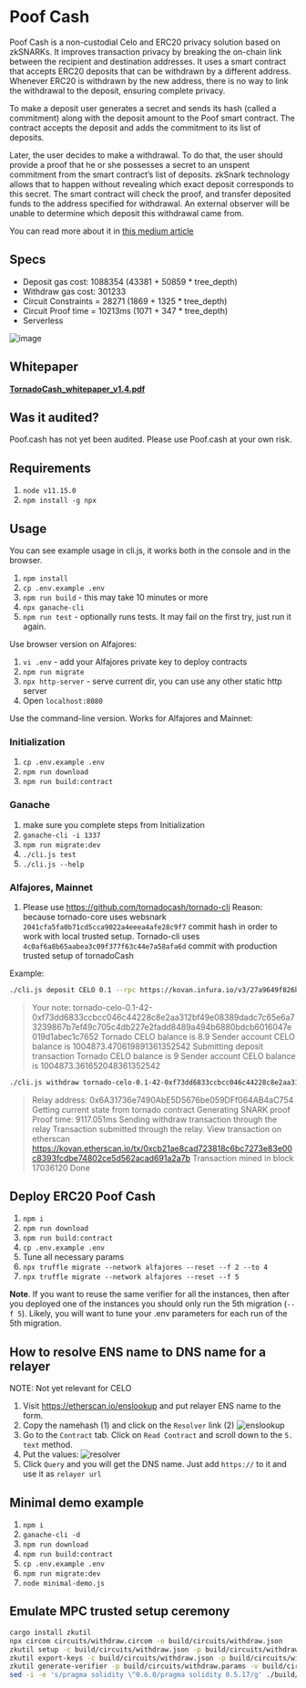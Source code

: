 # Poof Cash 

Poof Cash is a non-custodial Celo and ERC20 privacy solution based on zkSNARKs. It improves transaction privacy by breaking the on-chain link between the recipient and destination addresses. It uses a smart contract that accepts ERC20 deposits that can be withdrawn by a different address. Whenever ERC20 is withdrawn by the new address, there is no way to link the withdrawal to the deposit, ensuring complete privacy.

To make a deposit user generates a secret and sends its hash (called a commitment) along with the deposit amount to the Poof smart contract. The contract accepts the deposit and adds the commitment to its list of deposits.

Later, the user decides to make a withdrawal. To do that, the user should provide a proof that he or she possesses a secret to an unspent commitment from the smart contract’s list of deposits. zkSnark technology allows that to happen without revealing which exact deposit corresponds to this secret. The smart contract will check the proof, and transfer deposited funds to the address specified for withdrawal. An external observer will be unable to determine which deposit this withdrawal came from.

You can read more about it in [this medium article](https://medium.com/@tornado.cash/introducing-private-transactions-on-ethereum-now-42ee915babe0)

## Specs

- Deposit gas cost: 1088354 (43381 + 50859 \* tree_depth)
- Withdraw gas cost: 301233
- Circuit Constraints = 28271 (1869 + 1325 \* tree_depth)
- Circuit Proof time = 10213ms (1071 + 347 \* tree_depth)
- Serverless

![image](docs/diagram.png)

## Whitepaper

**[TornadoCash_whitepaper_v1.4.pdf](https://tornado.cash/audits/TornadoCash_whitepaper_v1.4.pdf)**

## Was it audited?

Poof.cash has not yet been audited. Please use Poof.cash at your own risk.

## Requirements

1. `node v11.15.0`
2. `npm install -g npx`

## Usage

You can see example usage in cli.js, it works both in the console and in the browser.

1. `npm install`
1. `cp .env.example .env`
1. `npm run build` - this may take 10 minutes or more
1. `npx ganache-cli`
1. `npm run test` - optionally runs tests. It may fail on the first try, just run it again.

Use browser version on Alfajores:

1. `vi .env` - add your Alfajores private key to deploy contracts
1. `npm run migrate`
1. `npx http-server` - serve current dir, you can use any other static http server
1. Open `localhost:8080`

Use the command-line version. Works for Alfajores and Mainnet:

### Initialization

1. `cp .env.example .env`
1. `npm run download`
1. `npm run build:contract`

### Ganache

1. make sure you complete steps from Initialization
1. `ganache-cli -i 1337`
1. `npm run migrate:dev`
1. `./cli.js test`
1. `./cli.js --help`

### Alfajores, Mainnet

1. Please use https://github.com/tornadocash/tornado-cli
   Reason: because tornado-core uses websnark `2041cfa5fa0b71cd5cca9022a4eeea4afe28c9f7` commit hash in order to work with local trusted setup. Tornado-cli uses `4c0af6a8b65aabea3c09f377f63c44e7a58afa6d` commit with production trusted setup of tornadoCash

Example:

```bash
./cli.js deposit CELO 0.1 --rpc https://kovan.infura.io/v3/27a9649f826b4e31a83e07ae09a87448
```

> Your note: tornado-celo-0.1-42-0xf73dd6833ccbcc046c44228c8e2aa312bf49e08389dadc7c65e6a73239867b7ef49c705c4db227e2fadd8489a494b6880bdcb6016047e019d1abec1c7652
> Tornado CELO balance is 8.9
> Sender account CELO balance is 1004873.470619891361352542
> Submitting deposit transaction
> Tornado CELO balance is 9
> Sender account CELO balance is 1004873.361652048361352542

```bash
./cli.js withdraw tornado-celo-0.1-42-0xf73dd6833ccbcc046c44228c8e2aa312bf49e08389dadc7c65e6a73239867b7ef49c705c4db227e2fadd8489a494b6880bdcb6016047e019d1abec1c7652 0x8589427373D6D84E98730D7795D8f6f8731FDA16 --rpc https://kovan.infura.io/v3/27a9649f826b4e31a83e07ae09a87448 --relayer https://kovan-frelay.duckdns.org
```

> Relay address: 0x6A31736e7490AbE5D5676be059DFf064AB4aC754
> Getting current state from tornado contract
> Generating SNARK proof
> Proof time: 9117.051ms
> Sending withdraw transaction through the relay
> Transaction submitted through the relay. View transaction on etherscan https://kovan.etherscan.io/tx/0xcb21ae8cad723818c6bc7273e83e00c8393fcdbe74802ce5d562acad691a2a7b
> Transaction mined in block 17036120
> Done

## Deploy ERC20 Poof Cash

1. `npm i`
1. `npm run download`
1. `npm run build:contract`
1. `cp .env.example .env`
1. Tune all necessary params
1. `npx truffle migrate --network alfajores --reset --f 2 --to 4`
1. `npx truffle migrate --network alfajores --reset --f 5`

**Note**. If you want to reuse the same verifier for all the instances, then after you deployed one of the instances you should only run the 5th migration (`--f 5`). Likely, you will want to tune your .env parameters for each run of the 5th migration.

## How to resolve ENS name to DNS name for a relayer
NOTE: Not yet relevant for CELO
1. Visit https://etherscan.io/enslookup and put relayer ENS name to the form.
2. Copy the namehash (1) and click on the `Resolver` link (2)
   ![enslookup](docs/enslookup.png)
3. Go to the `Contract` tab. Click on `Read Contract` and scroll down to the `5. text` method.
4. Put the values:
   ![resolver](docs/resolver.png)
5. Click `Query` and you will get the DNS name. Just add `https://` to it and use it as `relayer url`

## Minimal demo example

1. `npm i`
1. `ganache-cli -d`
1. `npm run download`
1. `npm run build:contract`
1. `cp .env.example .env`
1. `npm run migrate:dev`
1. `node minimal-demo.js`

## Emulate MPC trusted setup ceremony

```bash
cargo install zkutil
npx circom circuits/withdraw.circom -o build/circuits/withdraw.json
zkutil setup -c build/circuits/withdraw.json -p build/circuits/withdraw.params
zkutil export-keys -c build/circuits/withdraw.json -p build/circuits/withdraw.params -r build/circuits/withdraw_proving_key.json -v build/circuits/withdraw_verification_key.json
zkutil generate-verifier -p build/circuits/withdraw.params -v build/circuits/Verifier.sol
sed -i -e 's/pragma solidity \^0.6.0/pragma solidity 0.5.17/g' ./build/circuits/Verifier.sol
```
